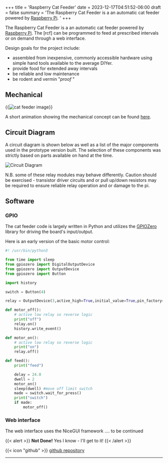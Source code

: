 +++
title = 'Raspberry Cat Feeder'
date = 2023-12-17T04:51:52-06:00
draft = false
summary = 'The Raspberry Cat Feeder is a an automatic cat feeder powered by [Raspberry Pi](https://www.raspberrypi.com/ "raspberrypi.com"). '
+++

The Raspberry Cat Feeder is a an automatic cat feeder powered by [Raspberry Pi](https://www.raspberrypi.com/ "raspberrypi.com").  The [rcf] can be programmed to feed at prescribed intervals or on demand through a web interface.  

Design goals for the project include:
- assembled from inexpensive, commonly accessible hardware using simple hand tools available to the average DIYer.
- provide food for extended away intervals
- be reliable and low maintenance
- be rodent and vermin "*proof* "


## Mechanical

{{<img src="/uploads/2023/cat-feeder-still.png" alt="cat feeder image">}}


A short animation showing the mechanical concept can be found [here](https://youtu.be/JP9D95I43UQ).


## Circuit Diagram

A circuit diagram is shown below as well as a list of the major components used in the prototype version built.  The selection of these components was strictly based on parts available on hand at the time.

![Circuit Diagram](/uploads/2023/cat_feeder_circuit_diagram.png "Diagram")

N.B. some of these relay modules may behave differently. Caution should be exercised - transistor driver circuits and or pull up/down resistors may
be required to ensure reliable relay operation and or damage to the pi.

## Software 

### GPIO

The cat feeder code is largely written in Python and utilizes the [GPIOZero](https://gpiozero.readthedocs.io/en/stable/) library for driving the board's input/output. 

Here is an early version of the basic motor control:



```python
#! /usr/bin/python3

from time import sleep
from gpiozero import DigitalOutputDevice
from gpiozero import OutputDevice
from gpiozero import Button

import history

switch = Button(4)

relay = OutputDevice(3,active_high=True,initial_value=True,pin_factory=None)

def motor_off():
    # active low relay so reverse logic
    print("off")
    relay.on()
    history.write_event()

def motor_on():
    # active low relay so reverse logic
    print("on")
    relay.off()

def feed():
    print("feed")

    delay = 24.0
    dwell = 2
    motor_on()
    sleep(dwell) #move off limit switch
    made = switch.wait_for_press()
    print("switch")
    if made:
        motor_off()
```

### Web interface

The web interface uses the NiceGUI framework .... to be continued

{{< alert >}}
**Not Done!** Yes I know - I'll get to it!
{{< /alert >}}

{{< icon "github" >}}  [github repository](https://github.com/pohldavid/cat-feeder.git)

---

